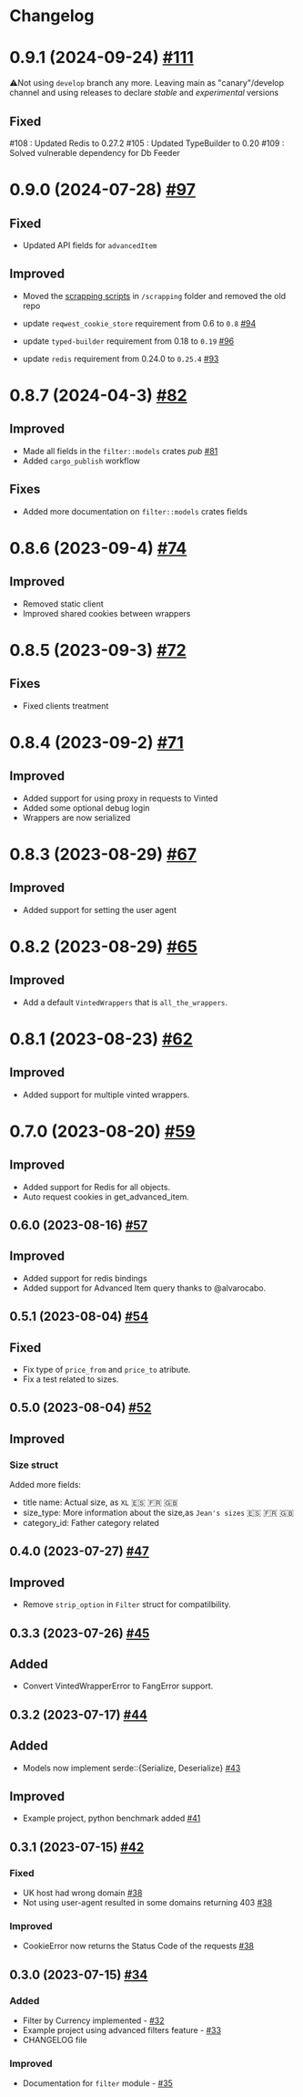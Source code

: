 # Changelog

# 0.9.1 (2024-09-24) [#111](https://github.com/TuTarea/vinted-rs/pull/111/)
⚠️Not using `develop` branch any more. Leaving main as "canary"/develop channel and using releases to declare _stable_ and _experimental_ versions

## Fixed
#108 : Updated Redis to 0.27.2
#105 : Updated TypeBuilder to 0.20
#109 : Solved vulnerable dependency for Db Feeder

# 0.9.0 (2024-07-28) [#97](https://github.com/TuTarea/vinted-rs/pull/97/)

## Fixed

- Updated API fields for `advancedItem`

## Improved

- Moved the [scrapping scripts](https://github.com/ThalosES/vinted-db-feeder) in `/scrapping` folder and removed the old repo

- update `reqwest_cookie_store` requirement from 0.6 to `0.8` [#94](https://github.com/ThalosES/vinted-rs/pull/94)

- update `typed-builder` requirement from 0.18 to `0.19` [#96](https://github.com/ThalosES/vinted-rs/pull/96) 

- update `redis` requirement from 0.24.0 to `0.25.4` [#93](https://github.com/ThalosES/vinted-rs/pull/93) 

# 0.8.7 (2024-04-3) [#82](https://github.com/TuTarea/vinted-rs/pull/82/)

## Improved

- Made all fields in the `filter::models` crates _pub_ [#81](https://github.com/TuTarea/vinted-rs/pull/81/)
- Added `cargo_publish` workflow

## Fixes

- Added more documentation on `filter::models` crates fields

# 0.8.6 (2023-09-4) [#74](https://github.com/TuTarea/vinted-rs/pull/74/)

## Improved

- Removed static client
- Improved shared cookies between wrappers

# 0.8.5 (2023-09-3) [#72](https://github.com/TuTarea/vinted-rs/pull/72/)

## Fixes

- Fixed clients treatment

# 0.8.4 (2023-09-2) [#71](https://github.com/TuTarea/vinted-rs/pull/71/)

## Improved

- Added support for using proxy in requests to Vinted
- Added some optional debug login
- Wrappers are now serialized

# 0.8.3 (2023-08-29) [#67](https://github.com/TuTarea/vinted-rs/pull/67/)

## Improved

- Added support for setting the user agent

# 0.8.2 (2023-08-29) [#65](https://github.com/TuTarea/vinted-rs/pull/65/)

## Improved

- Add a default `VintedWrappers` that is `all_the_wrappers`.

# 0.8.1 (2023-08-23) [#62](https://github.com/TuTarea/vinted-rs/pull/62/)

## Improved

- Added support for multiple vinted wrappers.

# 0.7.0 (2023-08-20) [#59](https://github.com/TuTarea/vinted-rs/pull/59/)

## Improved

- Added support for Redis for all objects.
- Auto request cookies in get_advanced_item.

## 0.6.0 (2023-08-16) [#57](https://github.com/TuTarea/vinted-rs/pull/57/)

## Improved

- Added support for redis bindings
- Added support for Advanced Item query thanks to @alvarocabo.

## 0.5.1 (2023-08-04) [#54](https://github.com/TuTarea/vinted-rs/pull/54/)

## Fixed

- Fix type of `price_from` and `price_to` atribute.
- Fix a test related to sizes.

## 0.5.0 (2023-08-04) [#52](https://github.com/TuTarea/vinted-rs/pull/52/)

## Improved

### Size struct

Added more fields:

- title name: Actual size, as `XL` 🇪🇸 🇫🇷 🇬🇧
- size_type: More information about the size,as `Jean's sizes` 🇪🇸 🇫🇷 🇬🇧
- category_id: Father category related

## 0.4.0 (2023-07-27) [#47](https://github.com/TuTarea/vinted-rs/pull/47/)

## Improved

- Remove `strip_option` in `Filter` struct for compatilbility.

## 0.3.3 (2023-07-26) [#45](https://github.com/TuTarea/vinted-rs/pull/45/)

## Added

- Convert VintedWrapperError to FangError support.

## 0.3.2 (2023-07-17) [#44](https://github.com/TuTarea/vinted-rs/pull/44/)

## Added

- Models now implement serde::{Serialize, Deserialize} [#43](https://github.com/TuTarea/vinted-rs/pull/43/)

## Improved

- Example project, python benchmark added [#41](https://github.com/TuTarea/vinted-rs/pull/41/)

## 0.3.1 (2023-07-15) [#42](https://github.com/TuTarea/vinted-rs/pull/42/)

### Fixed

- UK host had wrong domain [#38](https://github.com/TuTarea/vinted-rs/pull/38/)
- Not using user-agent resulted in some domains returning 403 [#38](https://github.com/TuTarea/vinted-rs/pull/38/)

### Improved

- CookieError now returns the Status Code of the requests [#38](https://github.com/TuTarea/vinted-rs/pull/38/)

## 0.3.0 (2023-07-15) [#34](<(https://github.com/TuTarea/vinted-rs/pull/34/)>)

### Added

- Filter by Currency implemented - [#32](https://github.com/TuTarea/vinted-rs/pull/32/)
- Example project using advanced filters feature - [#33](<(https://github.com/TuTarea/vinted-rs/pull/33/)>)
- CHANGELOG file

### Improved

- Documentation for `filter` module - [#35](<(https://github.com/TuTarea/vinted-rs/pull/35/)>)
